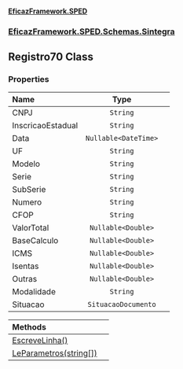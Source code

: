 #### [EficazFramework.SPED](EficazFrameworkSPED.md 'EficazFramework SPED')
### [EficazFramework.SPED.Schemas.Sintegra](EficazFramework.SPED.Schemas.Sintegra.md 'EficazFramework.SPED.Schemas.Sintegra')

## Registro70 Class
### Properties

| Name | Type | |
| :--- | :---: | :--- |
| CNPJ | `String` |  |
| InscricaoEstadual | `String` |  |
| Data | `Nullable<DateTime>` |  |
| UF | `String` |  |
| Modelo | `String` |  |
| Serie | `String` |  |
| SubSerie | `String` |  |
| Numero | `String` |  |
| CFOP | `String` |  |
| ValorTotal | `Nullable<Double>` |  |
| BaseCalculo | `Nullable<Double>` |  |
| ICMS | `Nullable<Double>` |  |
| Isentas | `Nullable<Double>` |  |
| Outras | `Nullable<Double>` |  |
| Modalidade | `String` |  |
| Situacao | `SituacaoDocumento` |  |

| Methods | |
| :--- | :--- |
| [EscreveLinha()](EficazFramework.SPED.Schemas.Sintegra/Registro70/EscreveLinha().md 'EficazFramework.SPED.Schemas.Sintegra.Registro70.EscreveLinha()') | |
| [LeParametros(string[])](EficazFramework.SPED.Schemas.Sintegra/Registro70/LeParametros(string[]).md 'EficazFramework.SPED.Schemas.Sintegra.Registro70.LeParametros(string[])') | |
